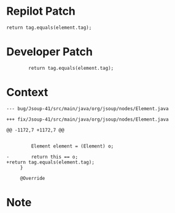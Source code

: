# Repilot Patch

```
return tag.equals(element.tag);
```

# Developer Patch

```
        return tag.equals(element.tag);
```

# Context

```
--- bug/Jsoup-41/src/main/java/org/jsoup/nodes/Element.java

+++ fix/Jsoup-41/src/main/java/org/jsoup/nodes/Element.java

@@ -1172,7 +1172,7 @@

 
         Element element = (Element) o;
 
-        return this == o;
+return tag.equals(element.tag);
     }
 
     @Override
```

# Note

